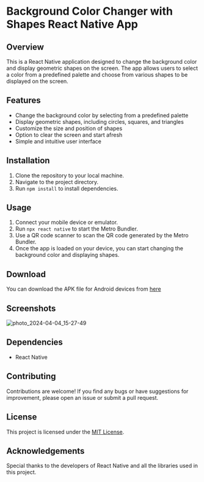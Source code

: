 # Background Color Changer with Shapes React Native App

## Overview
This is a React Native application designed to change the background color and display geometric shapes on the screen. The app allows users to select a color from a predefined palette and choose from various shapes to be displayed on the screen.

## Features
- Change the background color by selecting from a predefined palette
- Display geometric shapes, including circles, squares, and triangles
- Customize the size and position of shapes
- Option to clear the screen and start afresh
- Simple and intuitive user interface

## Installation
1. Clone the repository to your local machine.
2. Navigate to the project directory.
3. Run `npm install` to install dependencies.

## Usage
1. Connect your mobile device or emulator.
2. Run `npx react native` to start the Metro Bundler.
3. Use a QR code scanner to scan the QR code generated by the Metro Bundler.
4. Once the app is loaded on your device, you can start changing the background color and displaying shapes.

## Download
You can download the APK file for Android devices from [here](https://drive.google.com/file/d/1jlmvk0N4z9BSV_PzS5OrGcGzDJitp66H/view?usp=sharing)

## Screenshots
![photo_2024-04-04_15-27-49](https://github.com/ravi-rathore-securedev/Background_Changer/assets/115914121/d5137617-9984-4f44-b4a2-ff31eeb2c718)


## Dependencies
- React Native

## Contributing
Contributions are welcome! If you find any bugs or have suggestions for improvement, please open an issue or submit a pull request.

## License
This project is licensed under the [MIT License](LICENSE).

## Acknowledgements
Special thanks to the developers of React Native and all the libraries used in this project.
